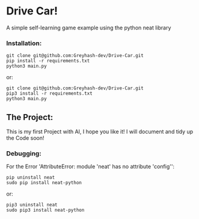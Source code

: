# Drive Car!
A simple self-learning game example using the python neat library
### Installation:
```
git clone git@github.com:Greyhash-dev/Drive-Car.git
pip install -r requirements.txt
python3 main.py
```
or:
```
git clone git@github.com:Greyhash-dev/Drive-Car.git
pip3 install -r requirements.txt
python3 main.py
```
## The Project:
This is my first Project with AI, I hope you like it!
I will document and tidy up the Code soon!

### Debugging:
For the Error 'AttributeError: module 'neat' has no attribute 'config'':
```
pip uninstall neat
sudo pip install neat-python 
```
or:
```
pip3 uninstall neat
sudo pip3 install neat-python 
```

